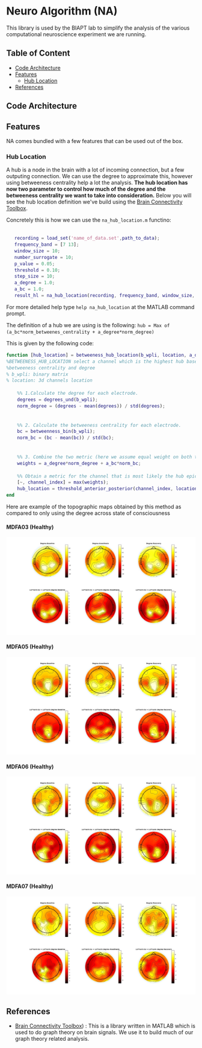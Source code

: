 # Neuro Algorithm (NA)
This library is used by the BIAPT lab to simplify the analysis of the various computational neuroscience experiment we are running.

## Table of Content
- [Code Architecture](#code-architecture)
- [Features](#features)
    - [Hub Location](#hub-location)
- [References](#references)

## Code Architecture

## Features
NA comes bundled with a few features that can be used out of the box.

### Hub Location
A hub is a node in the brain with a lot of incoming connection, but a few outputing connection.
We can use the degree to approximate this, however using betweeness centrality help a lot the analysis. **The hub location has now two parameter to control how much of the degree and the betweeness centrality we want to take into consideration.**
Below you will see the hub location definition we've build using the [Brain Connectivity Toolbox](https://sites.google.com/site/bctnet/).

Concretely this is how we can use the `na_hub_location.m` functino:
```matlab

   recording = load_set('name_of_data.set',path_to_data);
   frequency_band = [7 13]; 
   window_size = 10; 
   number_surrogate = 10; 
   p_value = 0.05; 
   threshold = 0.10;
   step_size = 10;
   a_degree = 1.0;
   a_bc = 1.0;
   result_hl = na_hub_location(recording, frequency_band, window_size, step_size, number_surrogate, p_value, threshold, a_degree, a_bc);

```
For more detailed help type `help na_hub_location` at the MATLAB command prompt.

The definition of a hub we are using is the following:
`hub = Max of (a_bc*norm_betweenes_centrality + a_degree*norm_degree)`

This is given by the following code:
```matlab
function [hub_location] = betweeness_hub_location(b_wpli, location, a_degree, a_bc)
%BETWEENESS_HUB_LOCATION select a channel which is the highest hub based on
%betweeness centrality and degree
% b_wpli: binary matrix
% location: 3d channels location

    %% 1.Calculate the degree for each electrode.
    degrees = degrees_und(b_wpli);
    norm_degree = (degrees - mean(degrees)) / std(degrees);
    
    
    %% 2. Calculate the betweeness centrality for each electrode.
    bc = betweenness_bin(b_wpli);
    norm_bc = (bc - mean(bc)) / std(bc);
    
    
    %% 3. Combine the two metric (here we assume equal weight on both the degree and the betweeness centrality)
    weights = a_degree*norm_degree + a_bc*norm_bc;
        
    %% Obtain a metric for the channel that is most likely the hub epicenter
    [~, channel_index] = max(weights);
    hub_location = threshold_anterior_posterior(channel_index, location);
end
```

Here are example of the topographic maps obtained by this method as compared to only using the degree across state of consciousness
#### MDFA03 (Healthy)
![MDFA03 Hub Location Map Comparison](./documentation/hub_location/figure/mdfa03_mix_map.jpg)

#### MDFA05 (Healthy)
![MDFA05 Hub Location Map Comparison](./documentation/hub_location/figure/mdfa05_mix_map.jpg)

#### MDFA06 (Healthy)
![MDFA06 Hub Location Map Comparison](./documentation/hub_location/figure/mdfa06_mix_map.jpg)

#### MDFA07 (Healthy)
![MDFA07 Hub Location Map Comparison](./documentation/hub_location/figure/mdfa07_mix_map.jpg)


## References
- [Brain Connectivity Toolbox](https://sites.google.com/site/bctnet/)) : This is a library written in MATLAB which is used to do graph theory on brain signals. We use it to build much of our graph theory related analysis.